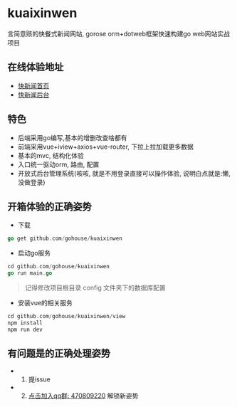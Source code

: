 # kuaixinwen
言简意赅的快餐式新闻网站, gorose orm+dotweb框架快速构建go web网站实战项目
## 在线体验地址

- [快新闻首页](http://kxw.fizzday.net)  
- [快新闻后台](http://kxw.fizzday.net/#/admin)
## 特色
- 后端采用go编写,基本的增删改查啥都有  
- 前端采用vue+iview+axios+vue-router, 下拉上拉加载更多数据  
- 基本的mvc, 结构化体验  
- 入口统一驱动orm, 路由, 配置
- 开放式后台管理系统(咳咳, 就是不用登录直接可以操作体验, 说明白点就是:懒,没做登录)  

## 开箱体验的正确姿势
- 下载  
```go
go get github.com/gohouse/kuaixinwen
```
- 启动go服务
```go
cd github.com/gohouse/kuaixinwen
go run main.go
```
> 记得修改项目根目录 config 文件夹下的数据库配置

- 安装vue的相关服务
```go
cd github.com/gohouse/kuaixinwen/view
npm install
npm run dev
```

## 有问题是的正确处理姿势
- 1. 提issue

- 2. [点击加入qq群: 470809220](https://jq.qq.com/?_wv=1027&k=5JJOG9E) 解锁新姿势
